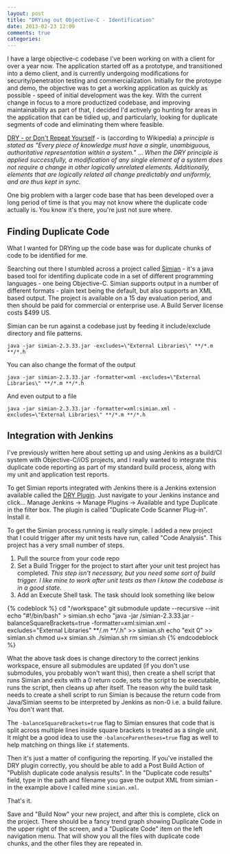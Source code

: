 ```yaml
---
layout: post
title: "DRYing out Objective-C - Identification"
date: 2013-02-23 12:09
comments: true
categories:
---
```

I have a large objective-c codebase I've been working on with a client for over a year now. The application started off as a prototype, and transitioned into a demo client, and is currently undergoing modifications for security/penetration testing and commercialization. Initially for the protoype and demo, the objective was to get a working application as quickly as possible - speed of initial development was the key. With the current change in focus to a more productized codebase, and improving maintainability as part of that, I decided I'd actively go hunting for areas in the application that can be tidied up, and particularly, looking for duplicate segments of code and eliminating them where feasible.

[DRY - or Don't Repeat Yourself](http://en.wikipedia.org/wiki/Don't_repeat_yourself) - is (according to Wikipedia) a _principle is stated as "Every piece of knowledge must have a single, unambiguous, authoritative representation within a system."_ ... _When the DRY principle is applied successfully, a modification of any single element of a system does not require a change in other logically unrelated elements. Additionally, elements that are logically related all change predictably and uniformly, and are thus kept in sync._

One big problem with a larger code base that has been developed over a long period of time is that you may not know where the duplicate code actually is. You know it's there, you're just not sure where.

Finding Duplicate Code
----------------------

What I wanted for DRYing up the code base was for duplicate chunks of code to be identified for me.

Searching out there I stumbled across a project called [Simian](http://www.harukizaemon.com/simian/) - it's a java based tool for identifing duplicate code in a set of different programming languages - one being Objective-C. Simian supports output in a number of different formats - plain text being the default, but also supports an XML based output. The project is available on a 15 day evaluation period, and then should be paid for commercial or enterprise use. A Build Server license costs $499 US.

Simian can be run against a codebase just by feeding it include/exclude directory and file patterns.

    java -jar simian-2.3.33.jar -excludes=\"External Libraries\" **/*.m **/*.h

You can also change the format of the output

    java -jar simian-2.3.33.jar -formatter=xml -excludes=\"External Libraries\" **/*.m **/*.h

And even output to a file

    java -jar simian-2.3.33.jar -formatter=xml:simian.xml -excludes=\"External Libraries\" **/*.m **/*.h

Integration with Jenkins
------------------------

I've previously written here about setting up and using Jenkins as a build/CI system with Objective-C/iOS projects, and I really wanted to integrate this duplicate code reporting as part of my standard build process, along with my unit and application test reports.

To get Simian reports integrated with Jenkins there is a Jenkins extension available called the [DRY Plugin](https://wiki.jenkins-ci.org/display/JENKINS/DRY+Plugin). Just navigate to your Jenkins instance and click... Manage Jenkins -> Manage Plugins -> Available and type Duplicate in the filter box. The plugin is called "Duplicate Code Scanner Plug-in". Install it.

To get the Simian process running is really simple. I added a new project that I could trigger after my unit tests have run, called "Code Analysis". This project has a very small number of steps.

1. Pull the source from your code repo
2. Set a Build Trigger for the project to start after your unit test project has completed. _This step isn't necessary, but you need some sort of build trigger. I like mine to work after unit tests as then I know the codebase is in a good state._
3. Add an Execute Shell task. The task should look something like below

{% codeblock %}
cd "<Path to your Jenkins project>/workspace"
git submodule update --recursive --init
echo "#!/bin/bash" > simian.sh
echo "java -jar <Path to your simiar jar>/simian-2.3.33.jar -balanceSquareBrackets=true -formatter=xml:simian.xml -excludes=\"External Libraries\" **/*.m **/*.h" >> simian.sh
echo "exit 0" >> simian.sh
chmod u+x simian.sh
./simian.sh
rm simian.sh
{% endcodeblock %}

What the above task does is change directory to the correct jenkins workspace, ensure all submodules are updated (if you don't use submodules, you probably won't want this), then create a shell script that runs Simian and exits with a 0 return code, sets the script to be executable, runs the script, then cleans up after itself. The reason why the build task needs to create a shell script to run Simian is because the return code from Java/Simian seems to be interpreted by Jenkins as non-0 i.e. a build failure. You don't want that.

The `-balanceSquareBrackets=true` flag to Simian ensures that code that is split across multiple lines inside square brackets is treated as a single unit. It might be a good idea to use the `-balanceParentheses=true` flag as well to help matching on things like `if` statements.

Then it's just a matter of configuring the reporting. If you've installed the DRY plugin correctly, you should be able to add a Post Build Action of "Publish duplicate code analysis results". In the "Duplicate code results" field, type in the path and filename you gave the output XML from simian - in the example above I called mine `simian.xml`.

That's it.

Save and "Build Now" your new project, and after this is complete, click on the project. There should be a fancy trend graph showing Duplicate Code in the upper right of the screen, and a "Duplicate Code" item on the left navigation menu. That will show you all the files with duplicate code chunks, and the other files they are repeated in.
